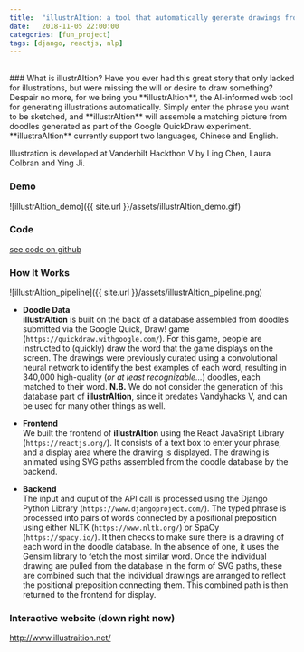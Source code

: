 ```yaml
---
title:  "illustrAItion: a tool that automatically generate drawings from input sentences"
date:   2018-11-05 22:00:00
categories: [fun_project]
tags: [django, reactjs, nlp]
---
```


<br>
### What is illustrAItion?
 Have you ever had this great story that only lacked for illustrations, but were missing the will or desire to draw something? Despair no more, for we bring you **illustrAItion**, the AI-informed web tool for generating illustrations automatically. Simply enter the phrase you want to be sketched, and **illustrAItion** will assemble a matching picture from doodles generated as part of the Google QuickDraw experiment. **illustraAItion** currently support two languages, Chinese and English. <br>

 Illustration is developed at Vanderbilt Hackthon V by Ling Chen, Laura Colbran and Ying Ji.

### Demo
![illustrAItion_demo]({{ site.url }}/assets/illustrAItion_demo.gif)

### Code
[see code on github](https://github.com/lingchen42/illustrAItion)

### How It Works
![illustrAItion_pipeline]({{ site.url }}/assets/illustrAItion_pipeline.png)

- **Doodle Data** <br>
**illustrAItion** is built on the back of a database assembled from doodles submitted via the Google Quick, Draw! game (`https://quickdraw.withgoogle.com/`). For this game, people are instructed to (quickly) draw the word that the game displays on the screen. The drawings were previously curated using a convolutional neural network to identify the best examples of each word, resulting in 340,000 high-quality (_or at least recognizable..._) doodles, each matched to their word. **N.B.** We do not consider the generation of this database part of **illustrAItion**, since it predates Vandyhacks V, and can be used for many other things as well.

- **Frontend** <br>
We built the frontend of **illustrAItion** using the React JavaSript Library (`https://reactjs.org/`). It consists of a text box to enter your phrase, and a display area where the drawing is displayed. The drawing is animated using SVG paths assembled from the doodle database by the backend.

- **Backend** <br>
The input and ouput of the API call is processed using the Django Python Library (`https://www.djangoproject.com/`). The typed phrase is processed into pairs of words connected by a positional preposition using either NLTK (`https://www.nltk.org/`) or SpaCy (`https://spacy.io/`). It then checks to make sure there is a drawing of each word in the doodle database. In the absence of one, it uses the Gensim library to fetch the most similar word. Once the individual drawing are pulled from the database in the form of SVG paths, these are combined such that the individual drawings are arranged to reflect the positional preposition connecting them. This combined path is then returned to the frontend for display.

### Interactive website (down right now)
<a href="http://www.illustraition.net/"> http://www.illustraition.net/ </a>
